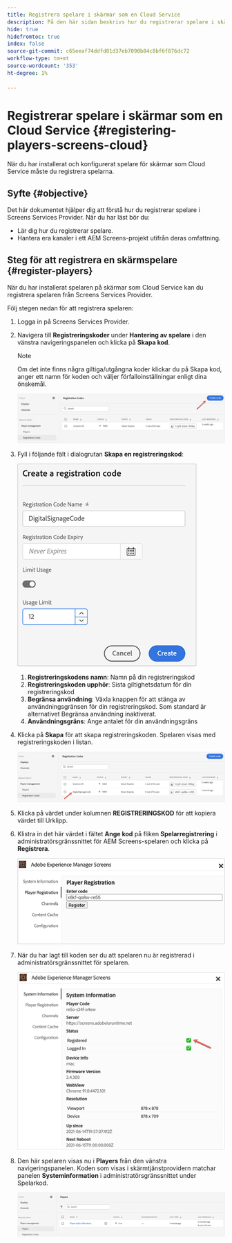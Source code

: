 ```yaml
---
title: Registrera spelare i skärmar som en Cloud Service
description: På den här sidan beskrivs hur du registrerar spelare i skärmar som en Cloud Service.
hide: true
hidefromtoc: true
index: false
source-git-commit: c65eeaf74ddfd81d37eb7090b84c8bf6f876dc72
workflow-type: tm+mt
source-wordcount: '353'
ht-degree: 1%

---
```



# Registrerar spelare i skärmar som en Cloud Service {#registering-players-screens-cloud}

När du har installerat och konfigurerat spelare för skärmar som Cloud Service måste du registrera spelarna.

## Syfte {#objective}

Det här dokumentet hjälper dig att förstå hur du registrerar spelare i Screens Services Provider. När du har läst bör du:

* Lär dig hur du registrerar spelare.
* Hantera era kanaler i ett AEM Screens-projekt utifrån deras omfattning.

## Steg för att registrera en skärmspelare {#register-players}

När du har installerat spelaren på skärmar som Cloud Service kan du registrera spelaren från Screens Services Provider.

Följ stegen nedan för att registrera spelaren:

1. Logga in på Screens Services Provider.

1. Navigera till **Registreringskoder** under **Hantering av spelare** i den vänstra navigeringspanelen och klicka på **Skapa kod**.

   >[!NOTE]
   >Om det inte finns några giltiga/utgångna koder klickar du på Skapa kod, anger ett namn för koden och väljer förfalloinställningar enligt dina önskemål.

   ![bild](/help/screens-cloud/assets/player/register-player1.png)

1. Fyll i följande fält i dialogrutan **Skapa en registreringskod**:

   ![bild](/help/screens-cloud/assets/player/register-player2.png)

   1. **Registreringskodens namn**: Namn på din registreringskod
   1. **Registreringskoden upphör**: Sista giltighetsdatum för din registreringskod
   1. **Begränsa användning**: Växla knappen för att stänga av användningsgränsen för din registreringskod. Som standard är alternativet Begränsa användning inaktiverat.
   1. **Användningsgräns**: Ange antalet för din användningsgräns

1. Klicka på **Skapa** för att skapa registreringskoden. Spelaren visas med registreringskoden i listan.

   ![bild](/help/screens-cloud/assets/player/register-player3.png)

1. Klicka på värdet under kolumnen **REGISTRERINGSKOD** för att kopiera värdet till Urklipp.

1. Klistra in det här värdet i fältet **Ange kod** på fliken **Spelarregistrering** i administratörsgränssnittet för AEM Screens-spelaren och klicka på **Registrera**.

   ![bild](/help/screens-cloud/assets/player/register-player4.png)


1. När du har lagt till koden ser du att spelaren nu är registrerad i administratörsgränssnittet för spelaren.

   ![bild](/help/screens-cloud/assets/player/register-player5.png)

1. Den här spelaren visas nu i **Players** från den vänstra navigeringspanelen. Koden som visas i skärmtjänstprovidern matchar panelen **Systeminformation** i administratörsgränssnittet under Spelarkod.

   ![bild](/help/screens-cloud/assets/player/register-player6.png)

